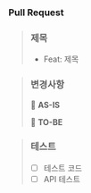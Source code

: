 ### Pull Request

> ### 제목
>
> - Feat: 제목

> ### 변경사항
> <!-- 이 PR에서 어떤점들이 변경되었는지 기술해주세요. 가급적이면 as-is, to-be를 활용해서 작성해주세요.  -->
> 📌 **AS-IS**
>
> 🔖 **TO-BE**

> ### 테스트
> <!-- 본 변경사항이 테스트가 되었는지 기술해주세요 -->
>
> - [ ] 테스트 코드
> - [ ] API 테스트 